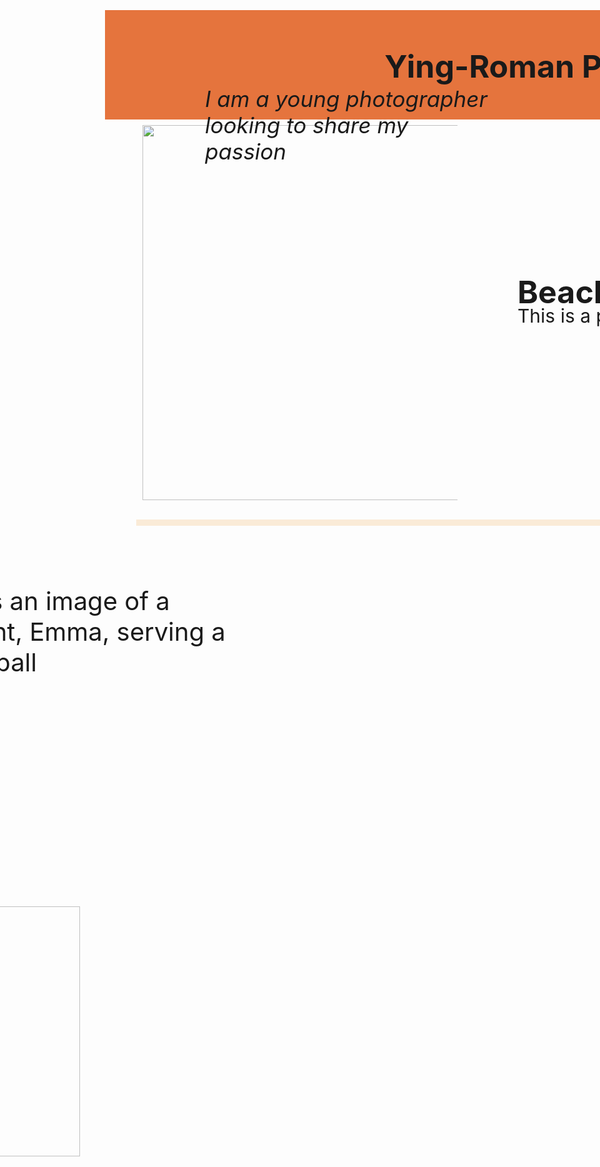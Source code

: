 
<html>
<head>
<title>Ying-Roman Photography</title>




<style>

.rectangle {
Margin:-10px;
width:1525px;
height: 175px;
background-color: #E5743D;
Position:relative;
Bottom:0px;
Right:50px;
Font-size:50px;
Text-align:center;
}
.line{
	margin:-10px;
	width:1475px;
	height:10px;
	background-color:antiquewhite;
	position: relative;
	bottom: -650px;
	
	}
Body{ 
Position:relative;
Bottom:50px;
Left:0px;
}
H2{
Margin:0px;
Width:800px;
Position:absolute;
Top:500px;
Left:650px;
Font-size:50px;
}
P{
Margin:0px;
Width:800px;
Position:absolute;
Top:550px;
Left:650px;
Font-size:30px;
}
Body2{
Position:relative;
Top:650px;
Left:-500px;
}
p2{
position:absolute;
Top:200px;
left:150px;
font-size: 35px;
	}
p3{
width:500px;
Position:absolute;
Top:1000px;
right:400px;
Font-size:40px;
	}


@media (max-width: 1525px){
}
</style>


<h1> 
<div class="rectangle"><br>Ying-Roman Photography
</div>
<div 
class="line"><br></div>
</h1>
</head>
<body>
<img src="https://raw.githubusercontent.com/shadowmaster42/shadowmaster42.github.io/main/IMG_0407.jpg" width="600px" height="auto" alt=""/>
</body>
<body2><img src="file:///Macintosh HD/Users/mateoroman/Desktop/first webpage/IMG_1784.jpeg" width="400" height="auto" text-align="center" alt=""/>
</body2>
<h2>Beach with Sunset</h2>
<p>This is a photo taken at Dana Pt, CA</p>
<p2><i>I am a young photographer looking to share my passion</i></p2>
<p3>This is an image of a student, Emma, serving a volleyball</p3>
</html>
